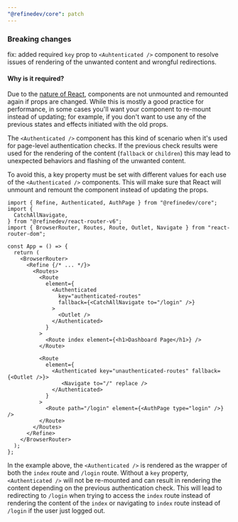 ```yaml
---
"@refinedev/core": patch
---
```


### Breaking changes

fix: added required `key` prop to `<Auhtenticated />` component to resolve issues of rendering of the unwanted content and wrongful redirections.

#### Why is it required?

Due to the [nature of React](https://react.dev/learn/rendering-lists#why-does-react-need-keys), components are not unmounted and remounted again if props are changed. While this is mostly a good practice for performance, in some cases you'll want your component to re-mount instead of updating; for example, if you don't want to use any of the previous states and effects initiated with the old props.

The `<Authenticated />` component has this kind of scenario when it's used for page-level authentication checks. If the previous check results were used for the rendering of the content (`fallback` or `children`) this may lead to unexpected behaviors and flashing of the unwanted content.

To avoid this, a key property must be set with different values for each use of the `<Authenticated />` components. This will make sure that React will unmount and remount the component instead of updating the props.

```tsx
import { Refine, Authenticated, AuthPage } from "@refinedev/core";
import {
  CatchAllNavigate,
} from "@refinedev/react-router-v6";
import { BrowserRouter, Routes, Route, Outlet, Navigate } from "react-router-dom";

const App = () => {
  return (
    <BrowserRouter>
      <Refine {/* ... */}>
        <Routes>
          <Route
            element={
              <Authenticated
                key="authenticated-routes"
                fallback={<CatchAllNavigate to="/login" />}
              >
                <Outlet />
              </Authenticated>
            }
          >
            <Route index element={<h1>Dashboard Page</h1>} />
          </Route>

          <Route
            element={
              <Authenticated key="unauthenticated-routes" fallback={<Outlet />}>
                 <Navigate to="/" replace />
              </Authenticated>
            }
          >
            <Route path="/login" element={<AuthPage type="login" />} />
          </Route>
        </Routes>
      </Refine>
    </BrowserRouter>
  );
};
```

In the example above, the `<Authenticated />` is rendered as the wrapper of both the `index` route and `/login` route. Without a `key` property, `<Authenticated />` will not be re-mounted and can result in rendering the content depending on the previous authentication check. This will lead to redirecting to `/login` when trying to access the `index` route instead of rendering the content of the `index` or navigating to `index` route instead of `/login` if the user just logged out.
